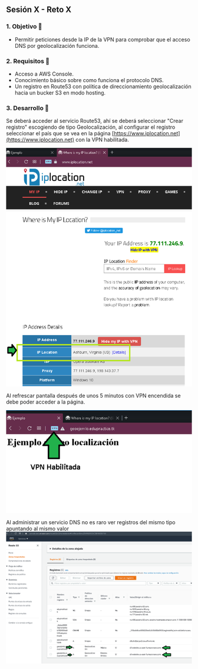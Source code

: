 ## Sesión X - Reto X 


### 1. Objetivo 🎯
- Permitir peticiones desde la IP de la VPN para comprobar que el acceso DNS por geolocalización funciona.

### 2. Requisitos 📌
- Acceso a AWS Console.
- Conocimiento básico sobre como funciona el protocolo DNS.
- Un registro en Route53 con política de direccionamiento geolocalización hacia un bucker S3 en modo hosting.

### 3. Desarrollo 📑

Se deberá acceder al servicio Route53, ahí se deberá seleccionar "Crear registro" escogiendo de tipo Geolocalización, al configurar el registro seleccionar el país que se vea en la página [https://www.iplocation.net](https://www.iplocation.net) con la VPN habilitada.

![r1-ip-location-country.png](r1-ip-location-country.png)

Al refrescar pantalla después de unos 5 minutos con VPN encendida se debe poder acceder a la página.

![r1-usa-access-done.png](r1-usa-access-done.png)


Al administrar un servicio DNS no es raro ver registros del mismo tipo apuntando al mismo valor
![ej2-multiple-a-registers.png](ej2-multiple-a-registers.png)


